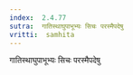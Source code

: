 ```yaml
---
index:  2.4.77
sutra:  गातिस्थाघुपाभूभ्यः सिचः परस्मैपदेषु
vritti:  samhita 
---
```


गातिस्थाघुपाभूभ्यः सिचः परस्मैपदेषु

